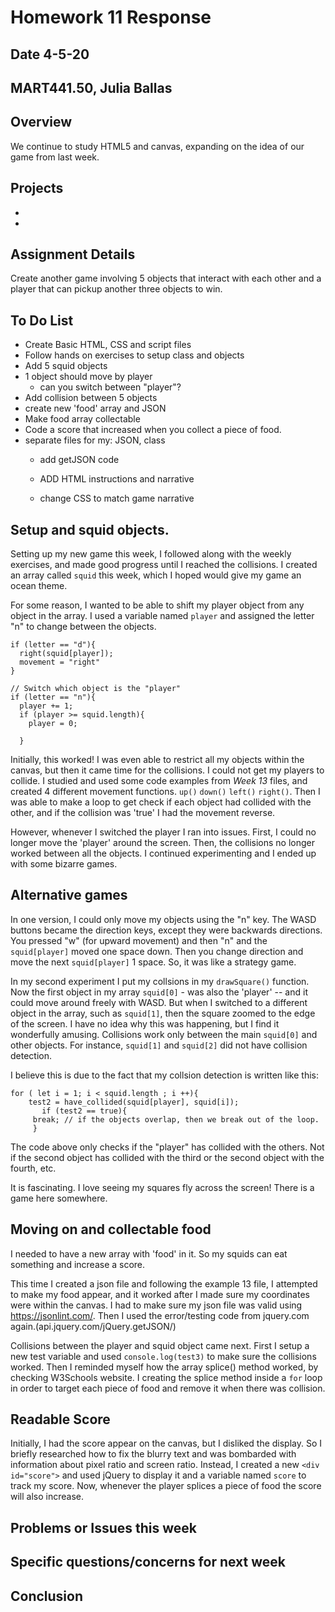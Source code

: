 # Homework 11 Response
## Date 4-5-20
## MART441.50, Julia Ballas


## Overview

We continue to study HTML5 and canvas, expanding on the idea of our game from last week.

## Projects

-
-

## Assignment Details

Create another game involving 5 objects that interact with each other and a player that can pickup another three objects to win.

## To Do List

- Create Basic HTML, CSS and script files
- Follow hands on exercises to setup class and objects
- Add 5 squid objects
- 1 object should move by player
  - can you switch between "player"?
- Add collision between 5 objects
- create new 'food' array and JSON
- Make food array collectable
- Code a score that increased when you collect a piece of food.
- separate files for my: JSON, class
  - add getJSON code

  - ADD HTML instructions and narrative
  - change CSS to match game narrative

## Setup and squid objects.
Setting up my new game this week, I followed along with the weekly exercises, and made good progress until I reached the collisions. I created an array called `squid` this week, which I hoped would give my game an ocean theme.

For some reason, I wanted to be able to shift my player object from any object in the array. I used a variable named `player` and assigned the letter "n" to change between the objects.

```JS
if (letter == "d"){
  right(squid[player]);
  movement = "right"
}

// Switch which object is the "player"
if (letter == "n"){
  player += 1;
  if (player >= squid.length){
    player = 0;

  }
```

Initially, this worked! I was even able to restrict all my objects within the canvas, but then it came time for the collisions. I could not get my players to collide. I studied and used some code examples from *Week 13* files, and created 4 different movement functions. `up()` `down()` `left()` `right()`. Then I was able to make a loop to get check if each object had collided with the other, and if the collision was 'true' I had the movement reverse.

However, whenever I switched the player I ran into issues. First, I could no longer move the 'player' around the screen. Then, the collisions no longer worked between all the objects. I continued experimenting and I ended up with some bizarre games.

## Alternative games

In one version, I could only move my objects using the "n" key. The WASD buttons became the direction keys, except they were backwards directions. You pressed "w" (for upward movement) and then "n" and the `squid[player]` moved one space down. Then you change direction and move the next `squid[player]` 1 space. So, it was like a strategy game.

In my second experiment I put my collsions in my `drawSquare()` function. Now the first object in my array `squid[0]` - was also the 'player' -- and it could move around freely with WASD. But when I switched to a different object in the array, such as `squid[1]`, then the square zoomed to the edge of the screen. I have no idea why this was happening, but I find it wonderfully amusing. Collisions work only between the main `squid[0]` and other objects. For instance, `squid[1]` and `squid[2]` did not have collision detection.

I believe this is due to the fact that my collsion detection is written like this:

```JS
for ( let i = 1; i < squid.length ; i ++){
    test2 = have_collided(squid[player], squid[i]);
       if (test2 == true){
     break; // if the objects overlap, then we break out of the loop.
     }
```
The code above only checks if the "player" has collided with the others. Not if the second object has collided with the third or the second object with the fourth, etc.

It is fascinating. I love seeing my squares fly across the screen! There is a game here somewhere.


## Moving on and collectable food

I needed to have a new array with 'food' in it. So my squids can eat something and increase a score.

This time I created a json file and following the example 13 file, I attempted to make my food appear, and it worked after I made sure my coordinates were within the canvas. I had to make sure my json file was valid using https://jsonlint.com/. Then I used the error/testing code from jquery.com again.(api.jquery.com/jQuery.getJSON/)

Collisions between the player and squid object came next. First I setup a new test variable and used `console.log(test3)` to make sure the collisions worked. Then I reminded myself how the array splice() method worked, by checking W3Schools website. I creating the splice method inside a `for` loop in order to target each piece of food and remove it when there was collision.

## Readable Score
Initially, I had the score appear on the canvas, but I disliked the display. So I briefly researched how to fix the blurry text and was bombarded with information about pixel ratio and screen ratio. Instead, I created a new `<div id="score">` and used jQuery to display it and a variable named `score` to track my score. Now, whenever the player splices a piece of food the score will also increase.



## Problems or Issues this week


## Specific questions/concerns for next week

## Conclusion
